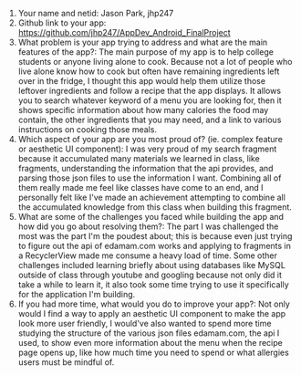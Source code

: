 1. Your name and netid: Jason Park, jhp247
2. Github link to your app: https://github.com/jhp247/AppDev_Android_FinalProject
3. What problem is your app trying to address and what are the main features of the app?: The main purpose of my app is to help college students or anyone living alone to cook. Because not a lot of people who live alone know how to cook but often have remaining ingredients left over in the fridge, I thought this app would help them utilize those leftover ingredients and follow a recipe that the app displays. It allows you to search whatever keyword of a menu you are looking for, then it shows specific information about how many calories the food may contain, the other ingredients that you may need, and a link to various instructions on cooking those meals.
4. Which aspect of your app are you most proud of? (ie. complex feature or aesthetic UI
component): I was very proud of my search fragment because it accumulated many materials we learned in class, like fragments, understanding the information that the api provides, and parsing those json files to use the information I want. Combining all of them really made me feel like classes have come to an end, and I personally felt like I've made an achievement attempting to combine all the accumulated knowledge from this class when building this fragment.
5. What are some of the challenges you faced while building the app and how did you go about
resolving them?: The part I was challenged the most was the part I'm the poudest about; this is because even just trying to figure out the api of edamam.com works and applying to fragments in a RecyclerView made me consume a heavy load of time. Some other challenges included learning briefly about using databases like MySQL outside of class through youtube and googling because not only did it take a while to learn it, it also took some time trying to use it specifically for the application I'm building.
6. If you had more time, what would you do to improve your app?: Not only would I find a way to apply an aesthetic UI component to make the app look more user friendly, I would've also wanted to spend more time studying the structure of the various json files edamam.com, the api I used, to show even more information about the menu when the recipe page opens up, like how much time you need to spend or what allergies users must be mindful of. 
